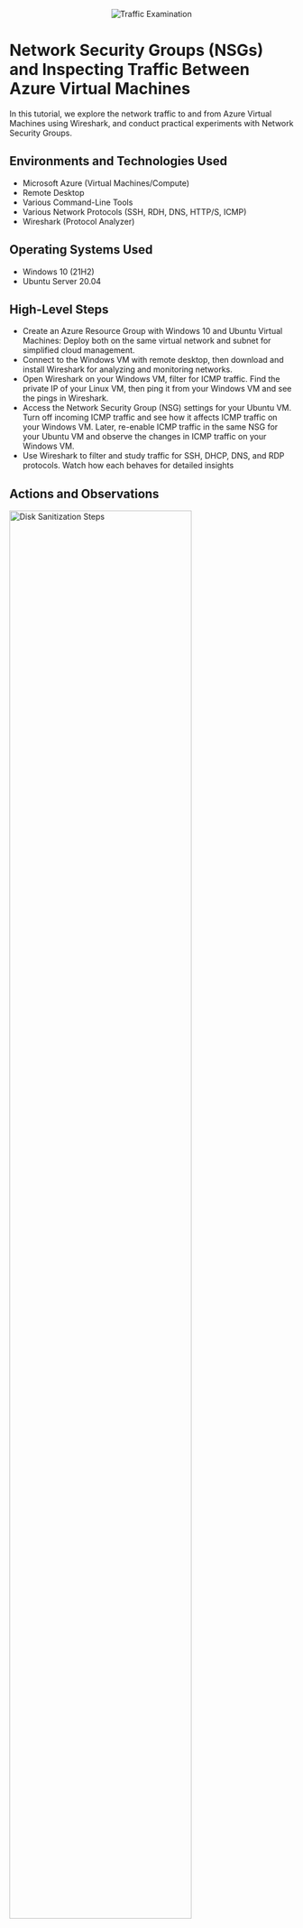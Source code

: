 <p align="center">
<img src="https://i.imgur.com/Ua7udoS.png" alt="Traffic Examination"/>
</p>

<h1>Network Security Groups (NSGs) and Inspecting Traffic Between Azure Virtual Machines</h1>
In this tutorial, we explore the network traffic to and from Azure Virtual Machines using Wireshark, and conduct practical experiments with Network Security Groups.

<h2>Environments and Technologies Used</h2>

- Microsoft Azure (Virtual Machines/Compute)
- Remote Desktop
- Various Command-Line Tools
- Various Network Protocols (SSH, RDH, DNS, HTTP/S, ICMP)
- Wireshark (Protocol Analyzer)

<h2>Operating Systems Used </h2>

- Windows 10 (21H2)
- Ubuntu Server 20.04

<h2>High-Level Steps</h2>

- Create an Azure Resource Group with Windows 10 and Ubuntu Virtual Machines: Deploy both on the same virtual network and subnet for simplified cloud management.
- Connect to the Windows VM with remote desktop, then download and install Wireshark for analyzing and monitoring networks.
- Open Wireshark on your Windows VM, filter for ICMP traffic. Find the private IP of your Linux VM, then ping it from your Windows VM and see the pings in Wireshark.
- Access the Network Security Group (NSG) settings for your Ubuntu VM. Turn off incoming ICMP traffic and see how it affects ICMP traffic on your Windows VM. Later, re-enable ICMP traffic in the same NSG for your Ubuntu VM and observe the changes in ICMP traffic on your Windows VM.
- Use Wireshark to filter and study traffic for SSH, DHCP, DNS, and RDP protocols. Watch how each behaves for detailed insights

<h2>Actions and Observations</h2>

<p>
<img src="https://i.imgur.com/CbI0xAI.png" height="80%" width="80%" alt="Disk Sanitization Steps"/>
</p>

<p>
<img src="https://i.imgur.com/3PnySam.png" height="80%" width="80%" alt="Disk Sanitization Steps"/>
</p>

<b>CREATING A RESOURCE GROUP IN AZURE</b>

<b>Step 1: Sign in</b>
* Log in to the Azure Portal with your Azure account.

<b>Step 2: Create Resource Group</b>
* In the top menu, click on "Resource groups."
* Click the "+ Create" button.

<p>
<img src="https://i.imgur.com/leKbjJU.png" height="80%" width="80%" alt="Disk Sanitization Steps"/>
</p>
<p>

<b>Step 3: Basic Details</b>
* Subscription: Choose your Azure subscription.
* Resource group: Enter a unique name for your resource group (e.g., "RG-Lab-02").
* Region: Select the region (location) for your resource group. Remeber your Region because we want to create our additional resource in the same region.

<b>Step 4: Review and Create</b>
* Click on the "Review + create" tab.

<p>
<img src="https://i.imgur.com/0T296py.png" height="80%" width="80%" alt="Disk Sanitization Steps"/>
</p>
<p>

<b>Step 5: Create</b>
* Review your settings.
* Click the "Create" button.

<p>
<img src="https://i.imgur.com/62iWiFf.png" height="80%" width="80%" alt="Disk Sanitization Steps"/>
</p>
<p>

<b>Step 6: Wait</b>
* Wait for Azure to create your resource group. You'll see a notification when it's done.

<p>
<img src="https://i.imgur.com/TCipZEh.png" height="80%" width="80%" alt="Disk Sanitization Steps"/>
</p>
<p>

<b>Step 7: Confirmation</b>
* Go back to the home page and "Resource groups" in the top menu. You should see your new resource group listed..
</p>
<br />

<p>
<img src="https://i.imgur.com/qo6vRqH.png" height="80%" width="80%" alt="Disk Sanitization Steps"/>
</p>
<p>
<b>CREATING VIRTUAL MACHINES (WINDOWS 10 AND LINUX) ON AZURE.</b>

<b>Step 1: Search for Virtual Machines (VMs)</b>
* Open the Azure portal.
* In the search bar, type "Virtual Machines" and select it.

</p>
<br />

<p>
<img src="https://i.imgur.com/PWX5X9E.png" height="80%" width="80%" alt="Disk Sanitization Steps"/>
</p>
<p>

<b>Step 2: Create Windows 10 VM (VM1)</b>

* Click on "Add" and "Azure Virtual Machine" to start creating a new VM.

</p>
<br />

<p>
<img src="https://i.imgur.com/5zPNtp8.png" height="80%" width="80%" alt="Disk Sanitization Steps"/>
</p>
<p>

* Using the Same Subscription and Resource Group, Name the VM as "VM1."
* Choose the same region as your resource group.
* For Image choose "Windows 10" (operating system.)
* Choose “Standard 2vCPUs”

</p>
<br />

<p>
<img src="https://i.imgur.com/dJ4zRyq.png" height="80%" width="80%" alt="Disk Sanitization Steps"/>
</p>
<br />

* Set up a username and password for Remote Desktop Protocol (RDP) access.
* Check the licensing box.

<p>
<img src="https://i.imgur.com/IosKl2B.png" height="80%" width="80%" alt="Disk Sanitization Steps"/>
</p>
<br />

<p>
<img src="https://i.imgur.com/F2M3B7r.png" height="80%" width="80%" alt="Disk Sanitization Steps"/>
</p>
<br />

* Navigate to the Networking tab and note the Virtual Network (Vnet) for VM1.
* Select "Review + create"
* and, after successful validation, click on "Create."
</p>
<br />

<p>
<b>Step 3: Create Linux (Ubuntu) VM (VM2)</b>

</p>
<br />

<p>
<img src="https://i.imgur.com/LTm342F.png" height="80%" width="80%" alt="Disk Sanitization Steps"/>
</p>
<br />

* While VM1 is finalizing, go back to the Virtual Machines section.
* Click on "Add" to create another VM.
* Using the Same Subscription and Resource Group, Name the VM as "VM2.”
* Choose the same region as your resource group.
* For Image choose "Ubuntu" (Linux) as the operating system.

<p>
<img src="https://i.imgur.com/3aSpkj0.png" height="80%" width="80%" alt="Disk Sanitization Steps"/>
</p>
<br />

* For Size, Choose “Standard 2vCPUs”
* Change “Authentication type” from SSH public key to password.
* Set up a username and password for Remote Desktop Protocol (RDP) access.

<p>
<img src="https://i.imgur.com/ZqugBf0.png" height="80%" width="80%" alt="Disk Sanitization Steps"/>
</p>
<br />

<p>
<img src="https://i.imgur.com/Lqy9KoP.png" height="80%" width="80%" alt="Disk Sanitization Steps"/>
</p>
<br />

* Navigate to the Networking tab and ensure that VM2 is configured with the same Virtual Network as VM1.
* Select "Review + create" and, after successful validation, click on "Create."
* Wait for VM2 to complete its setup.

<p>
<img src="https://i.imgur.com/ZqugBf0.png" height="80%" width="80%" alt="Disk Sanitization Steps"/>
</p>
<br />

* Now, you should have two VMs ready to establish a connection with each other on our Virtual Network (Vnet).  

<p>
<img src="https://i.imgur.com/DJmEXEB.png" height="80%" width="80%" alt="Disk Sanitization Steps"/>
</p>
<p>
Lorem ipsum dolor sit amet, consectetur adipiscing elit, sed do eiusmod tempor incididunt ut labore et dolore magna aliqua. Ut enim ad minim veniam, quis nostrud exercitation ullamco laboris nisi ut aliquip ex ea commodo consequat. Duis aute irure dolor in reprehenderit in voluptate velit esse cillum dolore eu fugiat nulla pariatur.
</p>
<br />
